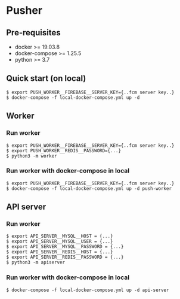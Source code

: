 # Pusher

## Pre-requisites
- docker >= 19.03.8
- docker-compose >= 1.25.5
- python >= 3.7

## Quick start (on local)
```
$ export PUSH_WORKER__FIREBASE__SERVER_KEY={..fcm server key..}
$ docker-compose -f local-docker-compose.yml up -d
```

## Worker

### Run worker
```
$ export PUSH_WORKER__FIREBASE__SERVER_KEY={..fcm server key..}
$ export PUSH_WORKER__REDIS__PASSWORD={...}
$ python3 -m worker
```

### Run worker with docker-compose in local
```
$ export PUSH_WORKER__FIREBASE__SERVER_KEY={..fcm server key..}
$ docker-compose -f local-docker-compose.yml up -d push-worker
```

## API server

### Run worker
```
$ export API_SERVER__MYSQL__HOST = {...}
$ export API_SERVER__MYSQL__USER = {...}
$ export API_SERVER__MYSQL__PASSWORD = {...}
$ export API_SERVER__REDIS__HOST = {...}
$ export API_SERVER__REDIS__PASSWORD = {...}
$ python3 -m apiserver
```

### Run worker with docker-compose in local
```
$ docker-compose -f local-docker-compose.yml up -d api-server
```